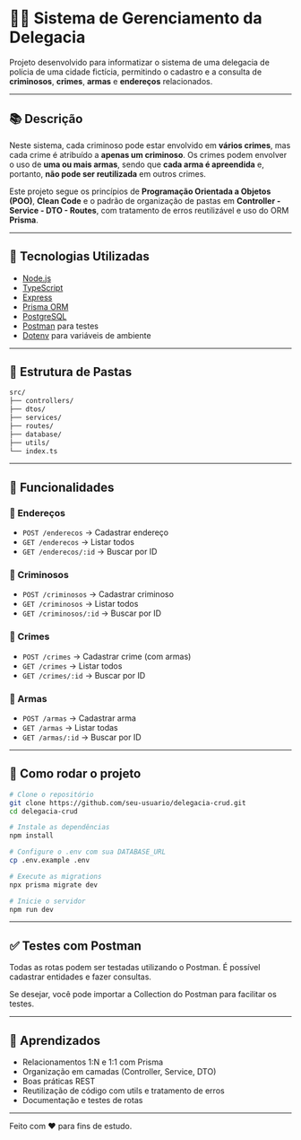 # 🕵️‍♀️ Sistema de Gerenciamento da Delegacia

Projeto desenvolvido para informatizar o sistema de uma delegacia de polícia de uma cidade fictícia, permitindo o cadastro e a consulta de **criminosos**, **crimes**, **armas** e **endereços** relacionados.

---

## 📚 Descrição

Neste sistema, cada criminoso pode estar envolvido em **vários crimes**, mas cada crime é atribuído a **apenas um criminoso**. Os crimes podem envolver o uso de **uma ou mais armas**, sendo que **cada arma é apreendida** e, portanto, **não pode ser reutilizada** em outros crimes.

Este projeto segue os princípios de **Programação Orientada a Objetos (POO)**, **Clean Code** e o padrão de organização de pastas em **Controller - Service - DTO - Routes**, com tratamento de erros reutilizável e uso do ORM **Prisma**.

---

## 💠 Tecnologias Utilizadas

- [Node.js](https://nodejs.org/)
- [TypeScript](https://www.typescriptlang.org/)
- [Express](https://expressjs.com/)
- [Prisma ORM](https://www.prisma.io/)
- [PostgreSQL](https://www.postgresql.org/)
- [Postman](https://www.postman.com/) para testes
- [Dotenv](https://www.npmjs.com/package/dotenv) para variáveis de ambiente

---

## 🧱 Estrutura de Pastas

```bash
src/
├── controllers/
├── dtos/
├── services/
├── routes/
├── database/
├── utils/
└── index.ts
```

---

## 🔄 Funcionalidades

### 🔹 Endereços
- `POST /enderecos` → Cadastrar endereço
- `GET /enderecos` → Listar todos
- `GET /enderecos/:id` → Buscar por ID

### 🔹 Criminosos
- `POST /criminosos` → Cadastrar criminoso
- `GET /criminosos` → Listar todos
- `GET /criminosos/:id` → Buscar por ID

### 🔹 Crimes
- `POST /crimes` → Cadastrar crime (com armas)
- `GET /crimes` → Listar todos
- `GET /crimes/:id` → Buscar por ID

### 🔹 Armas
- `POST /armas` → Cadastrar arma
- `GET /armas` → Listar todas
- `GET /armas/:id` → Buscar por ID

---

## 🚀 Como rodar o projeto

```bash
# Clone o repositório
git clone https://github.com/seu-usuario/delegacia-crud.git
cd delegacia-crud

# Instale as dependências
npm install

# Configure o .env com sua DATABASE_URL
cp .env.example .env

# Execute as migrations
npx prisma migrate dev

# Inicie o servidor
npm run dev
```

---

## ✅ Testes com Postman

Todas as rotas podem ser testadas utilizando o Postman. É possível cadastrar entidades e fazer consultas.

Se desejar, você pode importar a Collection do Postman para facilitar os testes.

---

## 🧠 Aprendizados

- Relacionamentos 1:N e 1:1 com Prisma
- Organização em camadas (Controller, Service, DTO)
- Boas práticas REST
- Reutilização de código com utils e tratamento de erros
- Documentação e testes de rotas

---

Feito com ❤️ para fins de estudo.
